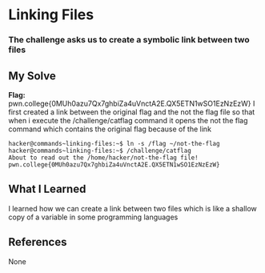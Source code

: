 # Linking Files
### The challenge asks us to create a symbolic link between two files


## My Solve
**Flag:** pwn.college{0MUh0azu7Qx7ghbiZa4uVnctA2E.QX5ETN1wSO1EzNzEzW}
I first created a link between the original flag and the not the flag file
so that when i execute the /challenge/catflag command it opens the not the
flag command which contains the original flag because of the link


```
hacker@commands~linking-files:~$ ln -s /flag ~/not-the-flag
hacker@commands~linking-files:~$ /challenge/catflag
About to read out the /home/hacker/not-the-flag file!
pwn.college{0MUh0azu7Qx7ghbiZa4uVnctA2E.QX5ETN1wSO1EzNzEzW}
```

## What I Learned
I learned how we can create a link between two files which is like a 
shallow copy of a variable in some programming languages

## References
None